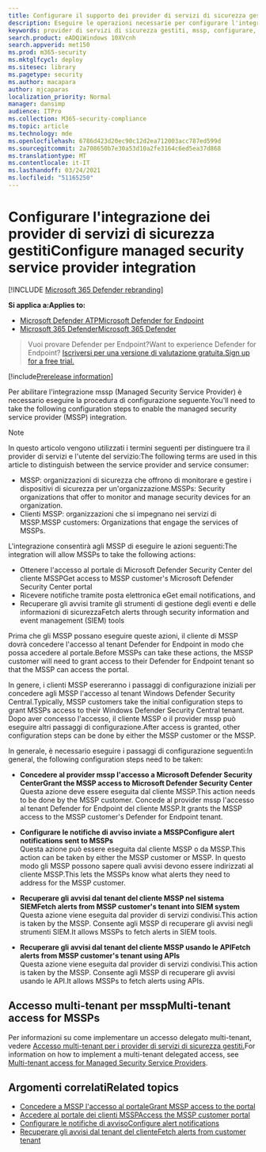 ```yaml
---
title: Configurare il supporto dei provider di servizi di sicurezza gestiti
description: Eseguire le operazioni necessarie per configurare l'integrazione di MSSP con Microsoft Defender for Endpoint
keywords: provider di servizi di sicurezza gestiti, mssp, configurare, integrazione
search.product: eADQiWindows 10XVcnh
search.appverid: met150
ms.prod: m365-security
ms.mktglfcycl: deploy
ms.sitesec: library
ms.pagetype: security
ms.author: macapara
author: mjcaparas
localization_priority: Normal
manager: dansimp
audience: ITPro
ms.collection: M365-security-compliance
ms.topic: article
ms.technology: mde
ms.openlocfilehash: 6786d423d20ec90c12d2ea712003acc787ed599d
ms.sourcegitcommit: 2a708650b7e30a53d10a2fe3164c6ed5ea37d868
ms.translationtype: MT
ms.contentlocale: it-IT
ms.lasthandoff: 03/24/2021
ms.locfileid: "51165250"
---
```

# <a name="configure-managed-security-service-provider-integration"></a><span data-ttu-id="1cbeb-104">Configurare l'integrazione dei provider di servizi di sicurezza gestiti</span><span class="sxs-lookup"><span data-stu-id="1cbeb-104">Configure managed security service provider integration</span></span>

[!INCLUDE [Microsoft 365 Defender rebranding](../../includes/microsoft-defender.md)]

<span data-ttu-id="1cbeb-105">**Si applica a:**</span><span class="sxs-lookup"><span data-stu-id="1cbeb-105">**Applies to:**</span></span>
- [<span data-ttu-id="1cbeb-106">Microsoft Defender ATP</span><span class="sxs-lookup"><span data-stu-id="1cbeb-106">Microsoft Defender for Endpoint</span></span>](https://go.microsoft.com/fwlink/p/?linkid=2154037)
- [<span data-ttu-id="1cbeb-107">Microsoft 365 Defender</span><span class="sxs-lookup"><span data-stu-id="1cbeb-107">Microsoft 365 Defender</span></span>](https://go.microsoft.com/fwlink/?linkid=2118804)

><span data-ttu-id="1cbeb-108">Vuoi provare Defender per Endpoint?</span><span class="sxs-lookup"><span data-stu-id="1cbeb-108">Want to experience Defender for Endpoint?</span></span> [<span data-ttu-id="1cbeb-109">Iscriversi per una versione di valutazione gratuita.</span><span class="sxs-lookup"><span data-stu-id="1cbeb-109">Sign up for a free trial.</span></span>](https://www.microsoft.com/microsoft-365/windows/microsoft-defender-atp?ocid=docs-mssp-support-abovefoldlink)
 
[!include[Prerelease information](../../includes/prerelease.md)]

<span data-ttu-id="1cbeb-110">Per abilitare l'integrazione mssp (Managed Security Service Provider) è necessario eseguire la procedura di configurazione seguente.</span><span class="sxs-lookup"><span data-stu-id="1cbeb-110">You'll need to take the following configuration steps to enable the managed security service provider (MSSP) integration.</span></span>

>[!NOTE]
><span data-ttu-id="1cbeb-111">In questo articolo vengono utilizzati i termini seguenti per distinguere tra il provider di servizi e l'utente del servizio:</span><span class="sxs-lookup"><span data-stu-id="1cbeb-111">The following terms are used in this article to distinguish between the service provider and service consumer:</span></span>
> - <span data-ttu-id="1cbeb-112">MSSP: organizzazioni di sicurezza che offrono di monitorare e gestire i dispositivi di sicurezza per un'organizzazione.</span><span class="sxs-lookup"><span data-stu-id="1cbeb-112">MSSPs: Security organizations that offer to monitor and manage security devices for an organization.</span></span>
> - <span data-ttu-id="1cbeb-113">Clienti MSSP: organizzazioni che si impegnano nei servizi di MSSP.</span><span class="sxs-lookup"><span data-stu-id="1cbeb-113">MSSP customers: Organizations that engage the services of MSSPs.</span></span>

<span data-ttu-id="1cbeb-114">L'integrazione consentirà agli MSSP di eseguire le azioni seguenti:</span><span class="sxs-lookup"><span data-stu-id="1cbeb-114">The integration will allow MSSPs to take the following actions:</span></span>

- <span data-ttu-id="1cbeb-115">Ottenere l'accesso al portale di Microsoft Defender Security Center del cliente MSSP</span><span class="sxs-lookup"><span data-stu-id="1cbeb-115">Get access to MSSP customer's Microsoft Defender Security Center portal</span></span>
- <span data-ttu-id="1cbeb-116">Ricevere notifiche tramite posta elettronica e</span><span class="sxs-lookup"><span data-stu-id="1cbeb-116">Get email notifications, and</span></span> 
- <span data-ttu-id="1cbeb-117">Recuperare gli avvisi tramite gli strumenti di gestione degli eventi e delle informazioni di sicurezza</span><span class="sxs-lookup"><span data-stu-id="1cbeb-117">Fetch alerts through security information and event management (SIEM) tools</span></span>

<span data-ttu-id="1cbeb-118">Prima che gli MSSP possano eseguire queste azioni, il cliente di MSSP dovrà concedere l'accesso al tenant Defender for Endpoint in modo che possa accedere al portale.</span><span class="sxs-lookup"><span data-stu-id="1cbeb-118">Before MSSPs can take these actions, the MSSP customer will need to grant access to their Defender for Endpoint tenant so that the MSSP can access the portal.</span></span> 
 

<span data-ttu-id="1cbeb-119">In genere, i clienti MSSP esereranno i passaggi di configurazione iniziali per concedere agli MSSP l'accesso al tenant Windows Defender Security Central.</span><span class="sxs-lookup"><span data-stu-id="1cbeb-119">Typically, MSSP customers take the initial configuration steps to grant MSSPs access to their Windows Defender Security Central tenant.</span></span> <span data-ttu-id="1cbeb-120">Dopo aver concesso l'accesso, il cliente MSSP o il provider mssp può eseguire altri passaggi di configurazione.</span><span class="sxs-lookup"><span data-stu-id="1cbeb-120">After access is granted, other configuration steps can be done by either the MSSP customer or the MSSP.</span></span>


<span data-ttu-id="1cbeb-121">In generale, è necessario eseguire i passaggi di configurazione seguenti:</span><span class="sxs-lookup"><span data-stu-id="1cbeb-121">In general, the following configuration steps need to be taken:</span></span>


- <span data-ttu-id="1cbeb-122">**Concedere al provider mssp l'accesso a Microsoft Defender Security Center**</span><span class="sxs-lookup"><span data-stu-id="1cbeb-122">**Grant the MSSP access to Microsoft Defender Security Center**</span></span> <br>
<span data-ttu-id="1cbeb-123">Questa azione deve essere eseguita dal cliente MSSP.</span><span class="sxs-lookup"><span data-stu-id="1cbeb-123">This action needs to be done by the MSSP customer.</span></span> <span data-ttu-id="1cbeb-124">Concede al provider mssp l'accesso al tenant Defender for Endpoint del cliente MSSP.</span><span class="sxs-lookup"><span data-stu-id="1cbeb-124">It grants the MSSP access to the MSSP customer's Defender for Endpoint tenant.</span></span>
 

- <span data-ttu-id="1cbeb-125">**Configurare le notifiche di avviso inviate a MSSP**</span><span class="sxs-lookup"><span data-stu-id="1cbeb-125">**Configure alert notifications sent to MSSPs**</span></span> <br>
<span data-ttu-id="1cbeb-126">Questa azione può essere eseguita dal cliente MSSP o da MSSP.</span><span class="sxs-lookup"><span data-stu-id="1cbeb-126">This action can be taken by either the MSSP customer or MSSP.</span></span> <span data-ttu-id="1cbeb-127">In questo modo gli MSSP possono sapere quali avvisi devono essere indirizzati al cliente MSSP.</span><span class="sxs-lookup"><span data-stu-id="1cbeb-127">This lets the MSSPs know what alerts they need to address for the MSSP customer.</span></span>

- <span data-ttu-id="1cbeb-128">**Recuperare gli avvisi dal tenant del cliente MSSP nel sistema SIEM**</span><span class="sxs-lookup"><span data-stu-id="1cbeb-128">**Fetch alerts from MSSP customer's tenant into SIEM system**</span></span> <br> <span data-ttu-id="1cbeb-129">Questa azione viene eseguita dal provider di servizi condivisi.</span><span class="sxs-lookup"><span data-stu-id="1cbeb-129">This action is taken by the MSSP.</span></span> <span data-ttu-id="1cbeb-130">Consente agli MSSP di recuperare gli avvisi negli strumenti SIEM.</span><span class="sxs-lookup"><span data-stu-id="1cbeb-130">It allows MSSPs to fetch alerts in SIEM tools.</span></span>

- <span data-ttu-id="1cbeb-131">**Recuperare gli avvisi dal tenant del cliente MSSP usando le API**</span><span class="sxs-lookup"><span data-stu-id="1cbeb-131">**Fetch alerts from MSSP customer's tenant using APIs**</span></span> <br>
<span data-ttu-id="1cbeb-132">Questa azione viene eseguita dal provider di servizi condivisi.</span><span class="sxs-lookup"><span data-stu-id="1cbeb-132">This action is taken by the MSSP.</span></span> <span data-ttu-id="1cbeb-133">Consente agli MSSP di recuperare gli avvisi usando le API.</span><span class="sxs-lookup"><span data-stu-id="1cbeb-133">It allows MSSPs to fetch alerts using APIs.</span></span>

## <a name="multi-tenant-access-for-mssps"></a><span data-ttu-id="1cbeb-134">Accesso multi-tenant per mssp</span><span class="sxs-lookup"><span data-stu-id="1cbeb-134">Multi-tenant access for MSSPs</span></span>
<span data-ttu-id="1cbeb-135">Per informazioni su come implementare un accesso delegato multi-tenant, vedere [Accesso multi-tenant per i provider di servizi di sicurezza gestiti.](https://techcommunity.microsoft.com/t5/microsoft-defender-atp/multi-tenant-access-for-managed-security-service-providers/ba-p/1533440)</span><span class="sxs-lookup"><span data-stu-id="1cbeb-135">For information on how to implement a multi-tenant delegated access, see [Multi-tenant access for Managed Security Service Providers](https://techcommunity.microsoft.com/t5/microsoft-defender-atp/multi-tenant-access-for-managed-security-service-providers/ba-p/1533440).</span></span>



## <a name="related-topics"></a><span data-ttu-id="1cbeb-136">Argomenti correlati</span><span class="sxs-lookup"><span data-stu-id="1cbeb-136">Related topics</span></span>
- [<span data-ttu-id="1cbeb-137">Concedere a MSSP l'accesso al portale</span><span class="sxs-lookup"><span data-stu-id="1cbeb-137">Grant MSSP access to the portal</span></span>](grant-mssp-access.md)
- [<span data-ttu-id="1cbeb-138">Accedere al portale dei clienti MSSP</span><span class="sxs-lookup"><span data-stu-id="1cbeb-138">Access the MSSP customer portal</span></span>](access-mssp-portal.md)
- [<span data-ttu-id="1cbeb-139">Configurare le notifiche di avviso</span><span class="sxs-lookup"><span data-stu-id="1cbeb-139">Configure alert notifications</span></span>](configure-mssp-notifications.md)
- [<span data-ttu-id="1cbeb-140">Recuperare gli avvisi dal tenant del cliente</span><span class="sxs-lookup"><span data-stu-id="1cbeb-140">Fetch alerts from customer tenant</span></span>](fetch-alerts-mssp.md)

